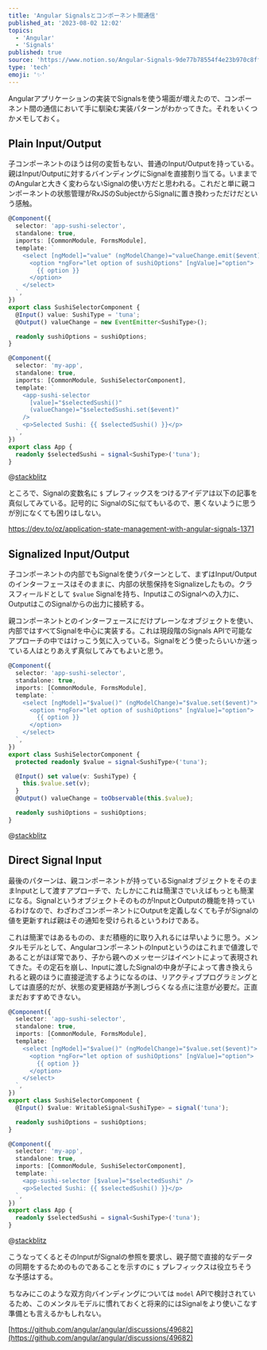 ```yaml
---
title: 'Angular Signalsとコンポーネント間通信'
published_at: '2023-08-02 12:02'
topics:
  - 'Angular'
  - 'Signals'
published: true
source: 'https://www.notion.so/Angular-Signals-9de77b78554f4e23b970c8ff5a57d2ce'
type: 'tech'
emoji: '✨'
---
```


Angularアプリケーションの実装でSignalsを使う場面が増えたので、コンポーネント間の通信において手に馴染む実装パターンがわかってきた。それをいくつかメモしておく。

## Plain Input/Output

子コンポーネントのほうは何の変哲もない、普通のInput/Outputを持っている。親はInput/Outputに対するバインディングにSignalを直接割り当てる。いままでのAngularと大きく変わらないSignalの使い方だと思われる。これだと単に親コンポーネントの状態管理がRxJSのSubjectからSignalに置き換わっただけだという感触。

```typescript
@Component({
  selector: 'app-sushi-selector',
  standalone: true,
  imports: [CommonModule, FormsModule],
  template: `
    <select [ngModel]="value" (ngModelChange)="valueChange.emit($event)">
      <option *ngFor="let option of sushiOptions" [ngValue]="option">
        {{ option }}
      </option>
    </select>
  `,
})
export class SushiSelectorComponent {
  @Input() value: SushiType = 'tuna';
  @Output() valueChange = new EventEmitter<SushiType>();

  readonly sushiOptions = sushiOptions;
}

@Component({
  selector: 'my-app',
  standalone: true,
  imports: [CommonModule, SushiSelectorComponent],
  template: `
    <app-sushi-selector
      [value]="$selectedSushi()"
      (valueChange)="$selectedSushi.set($event)"
    />
    <p>Selected Sushi: {{ $selectedSushi() }}</p>
  `,
})
export class App {
  readonly $selectedSushi = signal<SushiType>('tuna');
}
```

@[stackblitz](https://stackblitz.com/edit/angular-yscmpy?ctl=1&embed=1&file=src/main.ts)

ところで、Signalの変数名に `$` プレフィックスをつけるアイデアは以下の記事を真似してみている。記号的に SignalのSに似てもいるので、悪くないように思うが別になくても困りはしない。

https://dev.to/oz/application-state-management-with-angular-signals-1371

## Signalized Input/Output

子コンポーネントの内部でもSignalを使うパターンとして、まずはInput/Outputのインターフェースはそのままに、内部の状態保持をSignalizeしたもの。クラスフィールドとして `$value` Signalを持ち、InputはこのSignalへの入力に、OutputはこのSignalからの出力に接続する。

親コンポーネントとのインターフェースにだけプレーンなオブジェクトを使い、内部ではすべてSignalを中心に実装する。これは現段階のSignals APIで可能なアプローチの中ではけっこう気に入っている。Signalをどう使ったらいいか迷っている人はとりあえず真似してみてもよいと思う。

```typescript
@Component({
  selector: 'app-sushi-selector',
  standalone: true,
  imports: [CommonModule, FormsModule],
  template: `
    <select [ngModel]="$value()" (ngModelChange)="$value.set($event)">
      <option *ngFor="let option of sushiOptions" [ngValue]="option">
        {{ option }}
      </option>
    </select>
  `,
})
export class SushiSelectorComponent {
  protected readonly $value = signal<SushiType>('tuna');

  @Input() set value(v: SushiType) {
    this.$value.set(v);
  }
  @Output() valueChange = toObservable(this.$value);

  readonly sushiOptions = sushiOptions;
}
```

@[stackblitz](https://stackblitz.com/edit/angular-xymevb?ctl=1&embed=1&file=src/main.ts)

## Direct Signal Input

最後のパターンは、親コンポーネントが持っているSignalオブジェクトをそのままInputとして渡すアプローチで、たしかにこれは簡潔さでいえばもっとも簡潔になる。SignalというオブジェクトそのものがInputとOutputの機能を持っているわけなので、わざわざコンポーネントにOutputを定義しなくても子がSignalの値を更新すれば親はその通知を受けられるというわけである。

これは簡潔ではあるものの、まだ積極的に取り入れるには早いように思う。メンタルモデルとして、AngularコンポーネントのInputというのはこれまで値渡しであることがほぼ常であり、子から親へのメッセージはイベントによって表現されてきた。その定石を崩し、Inputに渡したSignalの中身が子によって書き換えられると親のほうに直接逆流するようになるのは、リアクティブプログラミングとしては直感的だが、状態の変更経路が予測しづらくなる点に注意が必要だ。正直まだおすすめできない。

```typescript
@Component({
  selector: 'app-sushi-selector',
  standalone: true,
  imports: [CommonModule, FormsModule],
  template: `
    <select [ngModel]="$value()" (ngModelChange)="$value.set($event)">
      <option *ngFor="let option of sushiOptions" [ngValue]="option">
        {{ option }}
      </option>
    </select>
  `,
})
export class SushiSelectorComponent {
  @Input() $value: WritableSignal<SushiType> = signal('tuna');

  readonly sushiOptions = sushiOptions;
}

@Component({
  selector: 'my-app',
  standalone: true,
  imports: [CommonModule, SushiSelectorComponent],
  template: `
    <app-sushi-selector [$value]="$selectedSushi" />
    <p>Selected Sushi: {{ $selectedSushi() }}</p>
  `,
})
export class App {
  readonly $selectedSushi = signal<SushiType>('tuna');
}
```

@[stackblitz](https://stackblitz.com/edit/angular-2fgxwr?ctl=1&embed=1&file=src/main.ts)

こうなってくるとそのInputがSignalの参照を要求し、親子間で直接的なデータの同期をするためのものであることを示すのに `$` プレフィックスは役立ちそうな予感はする。

ちなみにこのような双方向バインディングについては `model` APIで検討されているため、このメンタルモデルに慣れておくと将来的にはSignalをより使いこなす準備とも言えるかもしれない。

[https://github.com/angular/angular/discussions/49682](https://github.com/angular/angular/discussions/49682)
